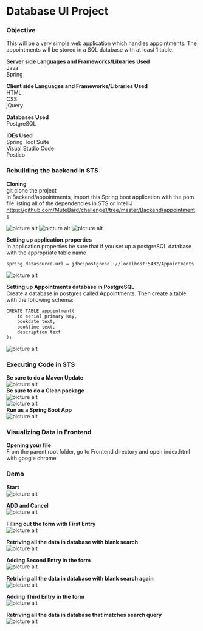 # Database UI Project

### Objective
This will be a very simple web application which handles appointments.
The appointments will be stored in a SQL database with at least 1 table.

**Server side Languages and Frameworks/Libraries Used**<br/>
Java<br/>
Spring<br/>

**Client side Languages and Frameworks/Libraries Used**<br/>
HTML<br/>
CSS<br/>
jQuery<br/>

**Databases Used**<br/>
PostgreSQL<br/>

**IDEs Used**<br/>
Spring Tool Suite<br/>
Visual Studio Code<br/>
Postico<br/>

### Rebuilding the backend in STS

**Cloning**<br/> 
git clone the project</br>
In Backend/appointments, import this Spring boot application with the pom file listing all of the dependencies in STS or IntelliJ
https://github.com/MuteBard/challenge1/tree/master/Backend/appointments</br>

![picture alt](https://media.discordapp.net/attachments/429357870111391745/451052358332579840/Screen_Shot_2018-05-29_at_12.00.08_PM.png?width=1824&height=1140)
![picture alt](https://media.discordapp.net/attachments/429357870111391745/451052327693189122/Screen_Shot_2018-05-29_at_12.00.17_PM.png?width=1824&height=1140)
![picture alt](https://media.discordapp.net/attachments/429357870111391745/451052302233501736/Screen_Shot_2018-05-29_at_12.00.37_PM.png?width=1824&height=1140)


**Setting up application.properties**<br/>
In application.properties be sure that if you set up a postgreSQL database with the appropriate table name</br>
```
spring.datasource.url = jdbc:postgresql://localhost:5432/Appointments
```
![picture alt](https://cdn.discordapp.com/attachments/429357870111391745/451053206144024576/Screen_Shot_2018-05-29_at_12.04.10_PM.png)

**Setting up Appointments database in PostgreSQL**<br/>
Create a database in postgres called Appointments. Then create a table with the following schema:</br>
```
CREATE TABLE appointment(
	id serial primary key,
	bookdate text,
	booktime text,
	description text
);
```
![picture alt](https://cdn.discordapp.com/attachments/429357870111391745/451053572956880909/Screen_Shot_2018-05-29_at_12.05.45_PM.png)

### Executing Code in STS
**Be sure to do a Maven Update**<br/>
![picture alt](https://cdn.discordapp.com/attachments/429357870111391745/451051789098156052/Screen_Shot_2018-05-29_at_11.56.41_AM.png)<br/>
**Be sure to do a Clean package**<br/>
![picture alt](https://cdn.discordapp.com/attachments/429357870111391745/451051729241243658/Screen_Shot_2018-05-29_at_11.57.06_AM.png)<br/>
![picture alt](https://cdn.discordapp.com/attachments/429357870111391745/451051703370907648/Screen_Shot_2018-05-29_at_11.57.19_AM.png)<br/>
**Run as a Spring Boot App**<br/>
![picture alt](https://cdn.discordapp.com/attachments/429357870111391745/451051758270283776/Screen_Shot_2018-05-29_at_11.56.50_AM.png)<br/>


### Visualizing Data in Frontend 
**Opening your file**<br/>
From the parent root folder, go to Frontend directory and open index.html with google chrome 


### Demo
**Start**<br/>
![picture alt](https://cdn.discordapp.com/attachments/429357870111391745/451056786624086016/Screen_Shot_2018-05-29_at_12.12.02_PM.png)<br/>

**ADD and Cancel**<br/>
![picture alt](https://cdn.discordapp.com/attachments/429357870111391745/451056785533566986/Screen_Shot_2018-05-29_at_12.12.28_PM.png)<br/>

**Filling out the form with First Entry**<br/>
![picture alt](https://cdn.discordapp.com/attachments/429357870111391745/451056784510156811/Screen_Shot_2018-05-29_at_12.13.36_PM.png)<br/>

**Retriving all the data in database with blank search**<br/>
![picture alt](https://cdn.discordapp.com/attachments/429357870111391745/451056783478226954/Screen_Shot_2018-05-29_at_12.16.39_PM.png)<br/>

**Adding Second Entry in the form**<br/>
![picture alt](https://cdn.discordapp.com/attachments/429357870111391745/451056781523943449/Screen_Shot_2018-05-29_at_12.17.09_PM.png)<br/>

**Retriving all the data in database with blank search again**<br/>
![picture alt](https://cdn.discordapp.com/attachments/429357870111391745/451056781343588353/Screen_Shot_2018-05-29_at_12.17.14_PM.png)<br/>

**Adding Third Entry in the form**<br/>
![picture alt](https://cdn.discordapp.com/attachments/429357870111391745/451056779791564830/Screen_Shot_2018-05-29_at_12.18.00_PM.png)<br/>

**Retriving all the data in database that matches search query**<br/>
![picture alt](https://cdn.discordapp.com/attachments/429357870111391745/451056778675748885/Screen_Shot_2018-05-29_at_12.18.08_PM.png)<br/>

